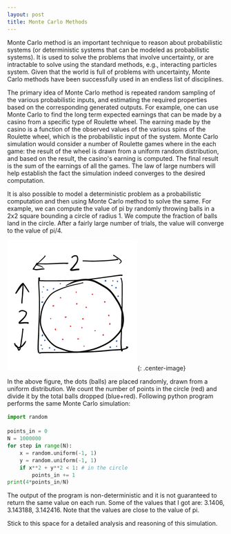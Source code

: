 ```yaml
---
layout: post
title: Monte Carlo Methods
---
```


Monte Carlo method is an important technique to reason about probabilistic systems 
(or deterministic systems that can be modeled as probabilistic systems).
It is used to solve the problems that involve uncertainty, or are intractable 
to solve using the standard methods, e.g., interacting particles system.
Given that the world is full of problems with uncertainty,
Monte Carlo methods have been successfully used in an endless list of disciplines.

The primary idea of Monte Carlo method is repeated random sampling of the various probabilistic inputs,
and estimating the required properties based on the corresponding generated outputs.
For example, one can use Monte Carlo to find the long term expected earnings that can be 
made by a casino from a specific type of Roulette wheel.
The earning made by the casino is a function of the observed values of the various spins of
the Roulette wheel, which is the probabilistic input of the system.
Monte Carlo simulation would consider a number of Roulette games where in the each game:
the result of the wheel is drawn from a uniform random distribution, and based on the
result, the casino's earning is computed.
The final result is the sum of the earnings of all the games.
The law of large numbers will help establish the fact the simulation indeed converges
to the desired computation.

It is also possible to model a deterministic problem as a probabilistic computation and
then using Monte Carlo method to solve the same.
For example, we can compute the value of pi by randomly throwing balls in a 2x2 square
bounding a circle of radius 1.
We compute the fraction of balls land in the circle. After a fairly large number of trials,
the value will converge to the value of pi/4.

![](/assets/monte-carlo-pi.png){: .center-image}

In the above figure, the dots (balls) are placed randomly, drawn from a uniform distribution.
We count the number of points in the circle (red) and divide it by the total balls dropped
(blue+red). Following python program performs the same Monte Carlo simulation:

```python
import random

points_in = 0
N = 1000000
for step in range(N):
    x = random.uniform(-1, 1)
    y = random.uniform(-1, 1)
    if x**2 + y**2 < 1: # in the circle
        points_in += 1
print(4*points_in/N)
```

The output of the program is non-deterministic and it is not guaranteed to return
the same value on each run. Some of the values that I got are: 3.1406, 3.143188, 3.142416.
Note that the values are close to the value of pi.

Stick to this space for a detailed analysis and reasoning of this simulation.